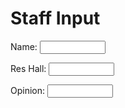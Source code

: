 <html>
<body>
<h1>Staff Input</h1>
<label for="Title">Name: </label>
<input type="text" id="name" name="Title" maxlength="1000" size="10">
  <p> </p>
<label for="Res Hall Opinion">Res Hall: </label>
<input type="text" id="name" name="Res Hall Opinion" maxlength="1000" size="10">
  <p> </p>
<label for="Position">Opinion:</label>
<input type="text" id="name" name="Position" maxlength="200" size="10">
  <p> <p/>
